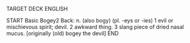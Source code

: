 TARGET DECK
ENGLISH

START
Basic
Bogey2
Back: n. (also bogy) (pl. -eys or -ies) 1 evil or mischievous spirit; devil. 2 awkward thing. 3 slang piece of dried nasal mucus. [originally (old) bogey the devil]
END
